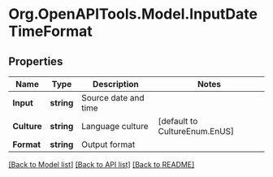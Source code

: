 
# Org.OpenAPITools.Model.InputDateTimeFormat

## Properties

Name | Type | Description | Notes
------------ | ------------- | ------------- | -------------
**Input** | **string** | Source date and time | 
**Culture** | **string** | Language culture | [default to CultureEnum.EnUS]
**Format** | **string** | Output format | 

[[Back to Model list]](../README.md#documentation-for-models)
[[Back to API list]](../README.md#documentation-for-api-endpoints)
[[Back to README]](../README.md)

